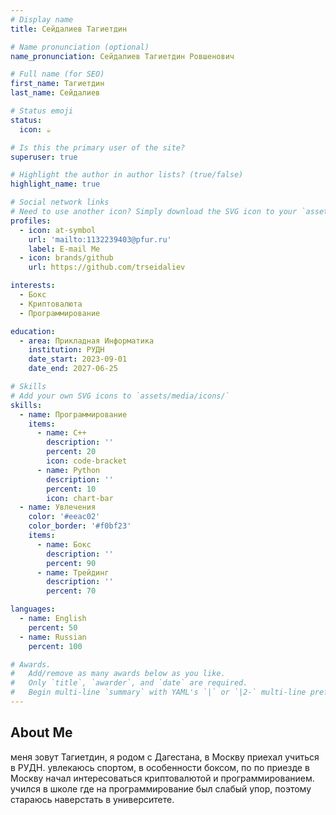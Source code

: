 ```yaml
---
# Display name
title: Сейдалиев Тагиетдин

# Name pronunciation (optional)
name_pronunciation: Сейдалиев Тагиетдин Ровшенович

# Full name (for SEO)
first_name: Тагиетдин
last_name: Сейдалиев

# Status emoji
status:
  icon: ☕️

# Is this the primary user of the site?
superuser: true

# Highlight the author in author lists? (true/false)
highlight_name: true

# Social network links
# Need to use another icon? Simply download the SVG icon to your `assets/media/icons/` folder.
profiles:
  - icon: at-symbol
    url: 'mailto:1132239403@pfur.ru'
    label: E-mail Me
  - icon: brands/github
    url: https://github.com/trseidaliev

interests:
  - Бокс
  - Криптовалюта
  - Программирование

education:
  - area: Прикладная Информатика
    institution: РУДН
    date_start: 2023-09-01
    date_end: 2027-06-25

# Skills
# Add your own SVG icons to `assets/media/icons/`
skills:
  - name: Программирование
    items:
      - name: C++
        description: ''
        percent: 20
        icon: code-bracket
      - name: Python
        description: ''
        percent: 10
        icon: chart-bar
  - name: Увлечения
    color: '#eeac02'
    color_border: '#f0bf23'
    items:
      - name: Бокс
        description: ''
        percent: 90
      - name: Трейдинг
        description: ''
        percent: 70

languages:
  - name: English
    percent: 50
  - name: Russian
    percent: 100

# Awards.
#   Add/remove as many awards below as you like.
#   Only `title`, `awarder`, and `date` are required.
#   Begin multi-line `summary` with YAML's `|` or `|2-` multi-line prefix and indent 2 spaces below.
---
```


## About Me

меня зовут Тагиетдин, я родом с Дагестана, в Москву приехал учиться в РУДН. увлекаюсь спортом, в особенности боксом, по по приезде в Москву начал интересоваться  криптовалютой и программированием. учился в школе где на программирование был слабый упор, поэтому стараюсь наверстать в университете.
